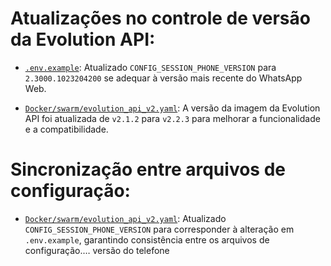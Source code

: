 
# Atualizações no controle de versão da Evolution API:


* [`.env.example`](https://github.com/EvolutionAPI/evolution-api/pull/1513/files#diff-a3046da0d15a27e89f2afe639b25748a7ad4d9290af3e7b1b6c1a5533c8f0a8cL183-R183): Atualizado `CONFIG_SESSION_PHONE_VERSION` para `2.3000.1023204200` se adequar à versão mais recente do WhatsApp Web.

* [`Docker/swarm/evolution_api_v2.yaml`](https://github.com/EvolutionAPI/evolution-api/pull/1513/files#diff-f4198f5d989a3c4d7018b80d6050ed88eb3383c6bfa685860b3e1edbb6e029a9L5-R5): A versão da imagem da Evolution API foi atualizada de `v2.1.2` para `v2.2.3` para melhorar a funcionalidade e a compatibilidade.

# Sincronização entre arquivos de configuração:
* [`Docker/swarm/evolution_api_v2.yaml`](https://github.com/EvolutionAPI/evolution-api/pull/1513/files#diff-f4198f5d989a3c4d7018b80d6050ed88eb3383c6bfa685860b3e1edbb6e029a9L95-R95): Atualizado `CONFIG_SESSION_PHONE_VERSION` para corresponder à alteração em `.env.example`, garantindo consistência entre os arquivos de configuração.… versão do telefone



